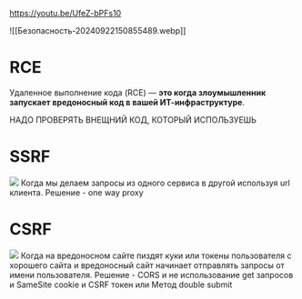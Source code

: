 https://youtu.be/UfeZ-bPFs10

![[Безопасность-20240922150855489.webp]]
# RCE
Удаленное выполнение кода (RCE) — **это когда злоумышленник запускает вредоносный код в вашей ИТ-инфраструктуре**.

НАДО ПРОВЕРЯТЬ ВНЕЩНИЙ КОД, КОТОРЫЙ ИСПОЛЬЗУЕШЬ

# SSRF
![](https://i.imgur.com/2kuRLuo.png)
 Когда мы делаем запросы из одного сервиса в другой используя url клиента.
 Решение - one way proxy
# CSRF
![](https://i.imgur.com/BlsWqnB.png)
Когда на вредоносном сайте пиздят куки или токены пользователя с хорошего сайта и вредоносный сайт начинает отправлять запросы от имени пользователя.
Решение - CORS и не использование get запросов и SameSite cookie и CSRF токен
или Метод double submit
